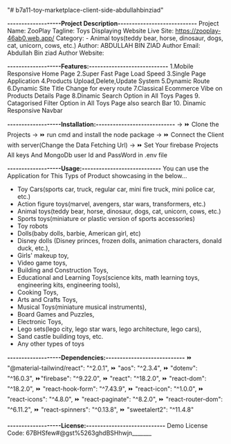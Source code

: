 "# b7a11-toy-marketplace-client-side-abdullahbinziad" 

**-------------------Project Description----------------------------**
Project Name: ZooPlay
Tagline: Toys Displaying Website
Live Site: https://zooplay-46ab0.web.app/
Category: - Animal toys(teddy bear, horse, dinosaur, dogs, cat, unicorn, cows, etc.)
Author: ABDULLAH BIN ZIAD
Author Email: Abdullah Bin ziad
Author Website: 

**-------------------Features:----------------------------**
1.Mobile Responsive Home Page
2.Super Fast Page Load Speed
3.Single Page Application
4.Products Upload,Delete,Update System
5.Dynamic Route
6.Dynamic Site Title Change for every route
7.Classical Ecommerce Vibe on Products Details Page
8.Dinamic Search Option in All Toys Pages
9. Catagorised Filter Option in All Toys Page also search Bar
10. Dinamic Responsive Navbar 


**-------------------Installation:----------------------------**
→ ⏩ Clone the Projects → ⏩ run cmd and install the node package → ⏩ Connect the Client with server(Change the Data Fetching Url) → ⏩ Set Your firebase Projects All keys And MongoDb user Id and PassWord in .env file

 **-------------------Usage:----------------------------**
 You can use the Application for This Typs of Product showcasing in the below...

- Toy Cars(sports car, truck, regular car, mini fire truck, mini police car, etc.)
- Action figure toys(marvel, avengers, star wars, transformers, etc.)
- Animal toys(teddy bear, horse, dinosaur, dogs, cat, unicorn, cows, etc.)
- Sports toys(miniature or plastic version of sports accessories) 
- Toy robots
- Dolls(baby dolls, barbie, American girl, etc)
- Disney dolls (Disney princes, frozen dolls, animation characters, donald duck, etc.), 
- Girls' makeup toy, 
- Video game toys, 
- Building and Construction Toys, 
- Educational and Learning Toys(science kits, math learning toys, engineering kits, engineering tools), 
- Cooking Toys, 
- Arts and Crafts Toys, 
- Musical Toys(miniature musical instruments), 
- Board Games and Puzzles, 
- Electronic Toys, 
- Lego sets(lego city, lego star wars, lego architecture, lego cars), 
- Sand castle building toys, etc. 
- Any other types of toys

 **-------------------Dependencies:----------------------------**
   ⏩ "@material-tailwind/react": "^2.0.1",
   ⏩ "aos": "^2.3.4",
   ⏩ "dotenv": "^16.0.3",
   ⏩"firebase": "^9.22.0",
   ⏩ "react": "^18.2.0",
   ⏩ "react-dom": "^18.2.0",
   ⏩ "react-hook-form": "^7.43.9",
   ⏩ "react-icon": "^1.0.0",
   ⏩ "react-icons": "^4.8.0",
   ⏩ "react-paginate": "^8.2.0",
   ⏩ "react-router-dom": "^6.11.2",
   ⏩ "react-spinners": "^0.13.8",
   ⏩ "sweetalert2": "^11.4.8"

 **-------------------License:----------------------------**
Demo License Code: 67BHSfew#@gst%5263ghdBSHhwjn_______

